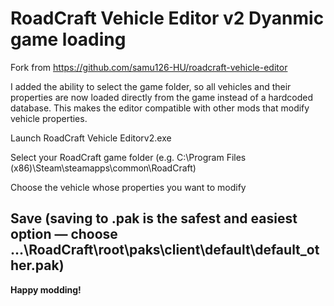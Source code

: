 ﻿# RoadCraft Vehicle Editor v2 Dyanmic game loading

Fork from https://github.com/samu126-HU/roadcraft-vehicle-editor

I added the ability to select the game folder, so all vehicles and their properties are now loaded directly from the game instead of a hardcoded database. This makes the editor compatible with other mods that modify vehicle properties.

Launch RoadCraft Vehicle Editorv2.exe

Select your RoadCraft game folder (e.g. C:\Program Files (x86)\Steam\steamapps\common\RoadCraft)

Choose the vehicle whose properties you want to modify

Save (saving to .pak is the safest and easiest option — choose ...\RoadCraft\root\paks\client\default\default_other.pak)
---

**Happy modding!**
